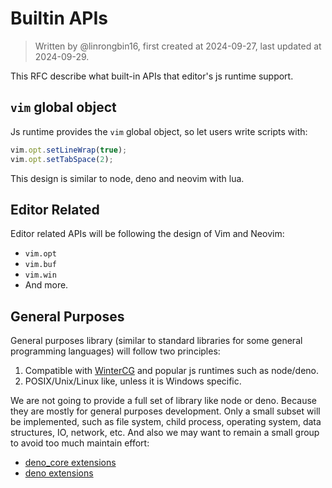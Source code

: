 # Builtin APIs

> Written by @linrongbin16, first created at 2024-09-27, last updated at 2024-09-29.

This RFC describe what built-in APIs that editor's js runtime support.

## `vim` global object

Js runtime provides the `vim` global object, so let users write scripts with:

```javascript
vim.opt.setLineWrap(true);
vim.opt.setTabSpace(2);
```

This design is similar to node, deno and neovim with lua.

## Editor Related

Editor related APIs will be following the design of Vim and Neovim:

- `vim.opt`
- `vim.buf`
- `vim.win`
- And more.

## General Purposes

General purposes library (similar to standard libraries for some general programming languages) will follow two principles:

1. Compatible with [WinterCG](https://wintercg.org/) and popular js runtimes such as node/deno.
2. POSIX/Unix/Linux like, unless it is Windows specific.

We are not going to provide a full set of library like node or deno. Because they are mostly for general purposes development. Only a small subset will be implemented, such as file system, child process, operating system, data structures, IO, network, etc. And also we may want to remain a small group to avoid too much maintain effort:

- [deno_core extensions](https://github.com/denoland/deno_core/tree/main/core)
- [deno extensions](https://github.com/denoland/deno/tree/main/ext)
